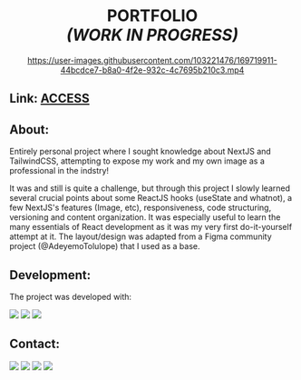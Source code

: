 <div align="center"><h1> PORTFOLIO 
  <br>
  <i>(WORK IN PROGRESS)</i> </h1>

https://user-images.githubusercontent.com/103221476/169719911-44bcdce7-b8a0-4f2e-932c-4c7695b210c3.mp4


</div>

<h2>Link: <a href="https://ronaldolopes.vercel.app/"> ACCESS </a></h2>

<h2>About:</h2>
Entirely personal project where I sought knowledge about NextJS and TailwindCSS, attempting to expose my work and my own image as a professional in the indstry! 

It was and still is quite a challenge, but through this project I slowly learned several crucial points about some ReactJS hooks (useState and whatnot), a few NextJS's features (Image, etc), responsiveness, code structuring, versioning and content organization. It was especially useful to learn the many essentials of React development as it was my very first do-it-yourself attempt at it. 
The layout/design was adapted from a Figma community project (@AdeyemoTolulope) that I used as a base.

<h2>Development:</h2>
  The project was developed with:

<img src ="https://img.shields.io/badge/Next-black?style=for-the-badge&logo=next.js&logoColor=white"> <img src ="https://img.shields.io/badge/TypeScript-007ACC?style=for-the-badge&logo=typescript&logoColor=white"> <img src ="https://img.shields.io/badge/Tailwind_CSS-38B2AC?style=for-the-badge&logo=tailwind-css&logoColor=white">  
  
<h2>Contact:</h3>

<a href="mailto:ronaldofslopes@gmail.com"><image src = "https://img.shields.io/badge/Gmail-D14836?style=for-the-badge&logo=gmail&logoColor=white"></a>
<a href="https://api.whatsapp.com/send?phone=5521979433173"><image src = "https://img.shields.io/badge/WhatsApp-25D366?style=for-the-badge&logo=whatsapp&logoColor=white"></a> <a href="https://www.linkedin.com/in/ronaldo-figueiredo-santiago-lopes-rj/"><image src = "https://img.shields.io/badge/LinkedIn-0077B5?style=for-the-badge&logo=linkedin&logoColor=white"></a> <a href="https://www.instagram.com/ronaldolopes9256/"><image src = "https://img.shields.io/badge/Instagram-E4405F?style=for-the-badge&logo=instagram&logoColor=white">

